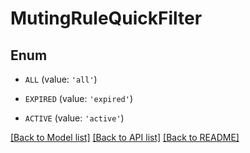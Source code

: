 # MutingRuleQuickFilter


## Enum

* `ALL` (value: `'all'`)

* `EXPIRED` (value: `'expired'`)

* `ACTIVE` (value: `'active'`)

[[Back to Model list]](../README.md#documentation-for-models) [[Back to API list]](../README.md#documentation-for-api-endpoints) [[Back to README]](../README.md)


